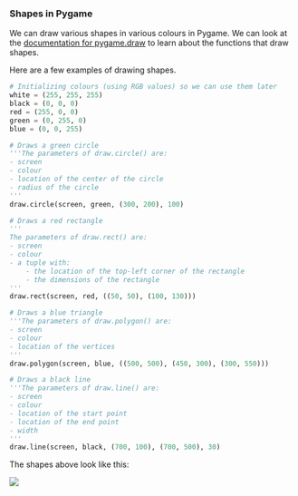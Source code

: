 ### Shapes in Pygame

We can draw various shapes in various colours in Pygame. We can look at the [documentation for pygame.draw](https://www.pygame.org/docs/ref/draw.html) to learn about the functions that draw shapes. 

Here are a few examples of drawing shapes.

```python
# Initializing colours (using RGB values) so we can use them later
white = (255, 255, 255)
black = (0, 0, 0)
red = (255, 0, 0)
green = (0, 255, 0)
blue = (0, 0, 255)

# Draws a green circle
'''The parameters of draw.circle() are:
- screen
- colour
- location of the center of the circle
- radius of the circle
'''
draw.circle(screen, green, (300, 200), 100)

# Draws a red rectangle
'''
The parameters of draw.rect() are:
- screen
- colour
- a tuple with:
	- the location of the top-left corner of the rectangle
	- the dimensions of the rectangle
'''
draw.rect(screen, red, ((50, 50), (100, 130)))

# Draws a blue triangle
'''The parameters of draw.polygon() are:
- screen
- colour
- location of the vertices
'''
draw.polygon(screen, blue, ((500, 500), (450, 300), (300, 550)))

# Draws a black line
'''The parameters of draw.line() are:
- screen
- colour
- location of the start point
- location of the end point
- width
'''
draw.line(screen, black, (700, 100), (700, 500), 30)
```

The shapes above look like this:

![](../../Images/Shapes.png)

